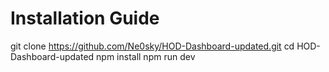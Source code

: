 # Installation Guide

git clone <https://github.com/Ne0sky/HOD-Dashboard-updated.git>
cd HOD-Dashboard-updated
npm install
npm run dev

